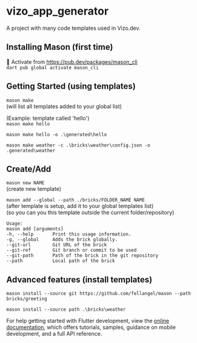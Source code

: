 # vizo_app_generator

A project with many code templates used in Vizo.dev.

## Installing Mason (first time)
🎯 Activate from https://pub.dev/packages/mason_cli <br />
```dart pub global activate mason_cli```

## Getting Started (using templates)
```mason make``` <br />
(will list all templates added to your global list)

(Example: template called 'hello') <br />
```mason make hello```

```mason make hello -o .\generated\hello```

```mason make weather -c .\bricks\weather\config.json -o .generated\weather```

## Create/Add
```mason new NAME``` <br />
(create new template)

```mason add --global --path ./bricks/FOLDER_NAME NAME``` <br />
(after template is setup, add it to your global templates list) <br />
(so you can you this template outside the current folder/repository)

```
Usage:
mason add [arguments]
-h, --help       Print this usage information.
-g, --global     Adds the brick globally.
--git-url        Git URL of the brick
--git-ref        Git branch or commit to be used
--git-path       Path of the brick in the git repository
--path           Local path of the brick
```

## Advanced features (install templates)
```mason install --source git https://github.com/fellangel/mason --path bricks/greeting```

```mason install --source path .\bricks\weather```


For help getting started with Flutter development, view the
[online documentation](https://docs.flutter.dev/), which offers tutorials,
samples, guidance on mobile development, and a full API reference.
